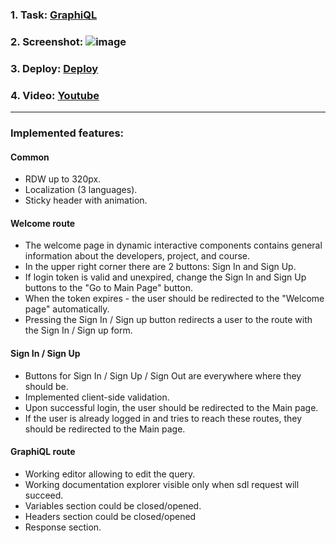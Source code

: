 ### **1. Task:** [GraphiQL](https://github.com/rolling-scopes-school/tasks/blob/master/react/modules/graphiql.md)
### **2. Screenshot:** ![image](https://github.com/anast-ananko/graphiql-app/assets/80781353/41d7b4c2-e20f-4ca4-9aa4-8dc8b31a4a7e)
### **3. Deploy:** [Deploy](https://rsschool-graphiql.netlify.app/) 
### **4. Video:** [Youtube](https://www.youtube.com/watch?v=DMVelvvaQA8)
__________________

### Implemented features:

#### Common
- RDW up to 320px.
- Localization (3 languages).
- Sticky header with animation.

#### Welcome route
- The welcome page in dynamic interactive components contains general information about the developers, project, and course.
- In the upper right corner there are 2 buttons: Sign In and Sign Up.
- If login token is valid and unexpired, change the Sign In and Sign Up buttons to the "Go to Main Page" button.
- When the token expires - the user should be redirected to the "Welcome page" automatically.
- Pressing the Sign In / Sign up button redirects a user to the route with the Sign In / Sign up form.

#### Sign In / Sign Up
- Buttons for Sign In / Sign Up / Sign Out are everywhere where they should be.
- Implemented client-side validation.
- Upon successful login, the user should be redirected to the Main page.
- If the user is already logged in and tries to reach these routes, they should be redirected to the Main page.

#### GraphiQL route
- Working editor allowing to edit the query.
- Working documentation explorer visible only when sdl request will succeed.
- Variables section could be closed/opened.
- Headers section could be closed/opened
- Response section.


